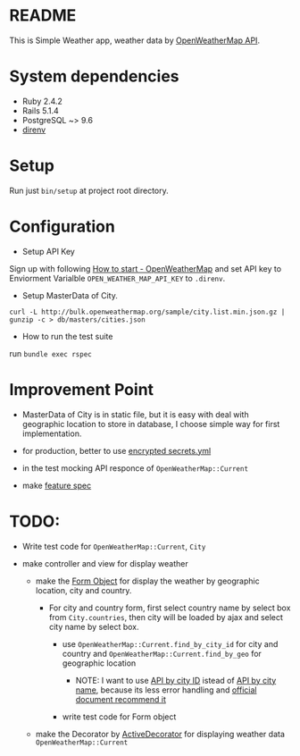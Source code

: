 # README

This is Simple Weather app, weather data by [OpenWeatherMap API](http://openweathermap.org/).

# System dependencies

* Ruby 2.4.2
* Rails 5.1.4
* PostgreSQL ~> 9.6
* [direnv](https://direnv.net/)

# Setup

Run just `bin/setup` at project root directory.

# Configuration

* Setup API Key

Sign up with following [How to start - OpenWeatherMap](http://openweathermap.org/appid) and set API key to Enviorment Varialble `OPEN_WEATHER_MAP_API_KEY` to `.direnv`.

* Setup MasterData of City.

```
curl -L http://bulk.openweathermap.org/sample/city.list.min.json.gz | gunzip -c > db/masters/cities.json
```

* How to run the test suite

run `bundle exec rspec`

# Improvement Point

* MasterData of City is in static file, but it is easy with deal with geographic location to store in database, I choose simple way for first implementation.

* for production, better to use [encrypted secrets.yml](http://guides.rubyonrails.org/5_1_release_notes.html#encrypted-secrets)

* in the test mocking API responce of `OpenWeatherMap::Current`

* make [feature spec ](https://relishapp.com/rspec/rspec-rails/docs/feature-specs/feature-spec)

# TODO:

* Write test code for `OpenWeatherMap::Current`, `City`

* make controller and view for display weather

  * make the [Form Object](https://robots.thoughtbot.com/activemodel-form-objects) for display the weather by geographic location, city and country.

    * For city and country form, first select country name by select box from `City.countries`, then city will be loaded by ajax and select city name by select box.

      * use `OpenWeatherMap::Current.find_by_city_id` for city and country and `OpenWeatherMap::Current.find_by_geo` for geographic location

        * NOTE: I want to use [API by city ID](http://openweathermap.org/current#cityid) istead of [API by city name](http://openweathermap.org/current#name), because its less error handling and [official document recommend it](http://openweathermap.org/current#cityid)


      * write test code for Form object

  * make the Decorator by [ActiveDecorator](https://github.com/amatsuda/active_decorator) for displaying weather data `OpenWeatherMap::Current`
